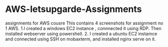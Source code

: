 # AWS-letsupgarde-Assignments
assignments for AWS cousre
This contains 4 screenshots for assignment no 1 AWS.
1.I created a windows EC2 instance , connnected it using RDP. Then installed webserver using powershell.
2. I created a ubuntu EC2 instamce and connected using SSH on mobaxterm, and installed nginx serve on it.
